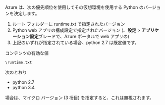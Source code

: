 Azure は、次の優先順位を使用してその仮想環境を使用する Python のバージョンを決定します。

1. ルート フォルダーに runtime.txt で指定されたバージョン
2. Python web アプリの構成設定で指定されたバージョン (、**設定** > **アプリケーション設定**ブレードで、Azure ポータルで web アプリの)
3. 上記のいずれが指定されている場合、python 2.7 は既定値です。

コンテンツの有効な値 

    \runtime.txt

次のとおり

* python 2.7
* python 3.4

場合は、マイクロ バージョン (3 桁目) を指定すると、これは無視されます。

